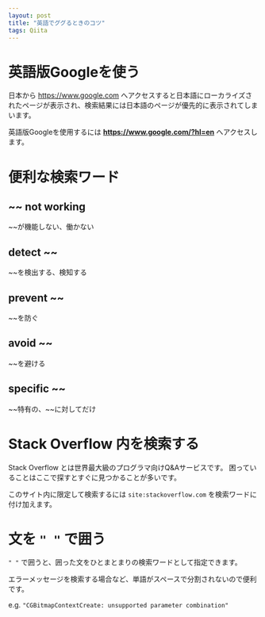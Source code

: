 ```yaml
---
layout: post
title: "英語でググるときのコツ"
tags: Qiita
---
```


# 英語版Googleを使う

日本から https://www.google.com へアクセスすると日本語にローカライズされたページが表示され、検索結果には日本語のページが優先的に表示されてしまいます。

英語版Googleを使用するには **https://www.google.com/?hl=en** へアクセスします。



# 便利な検索ワード


## ~~ not working
~~が機能しない、働かない

## detect ~~
~~を検出する、検知する

## prevent ~~
~~を防ぐ

## avoid ~~
~~を避ける

## specific ~~
~~特有の、\~~に対してだけ


# Stack Overflow 内を検索する
Stack Overflow とは世界最大級のプログラマ向けQ&Aサービスです。
困っていることはここで探すとすぐに見つかることが多いです。

このサイト内に限定して検索するには `site:stackoverflow.com` を検索ワードに付け加えます。


# 文を `" "` で囲う
`" "` で囲うと、囲った文をひとまとまりの検索ワードとして指定できます。

エラーメッセージを検索する場合など、単語がスペースで分割されないので便利です。

e.g. 
`"CGBitmapContextCreate: unsupported parameter combination"`
